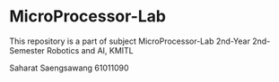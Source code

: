 # MicroProcessor-Lab

This repository is a part of subject MicroProcessor-Lab
2nd-Year 2nd-Semester Robotics and AI, KMITL

Saharat Saengsawang 61011090
